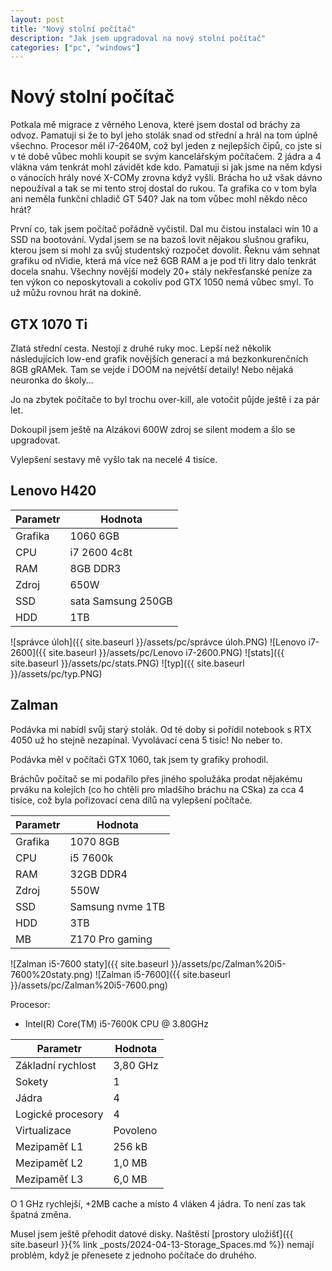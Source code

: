 ```yaml
---
layout: post
title: "Nový stolní počítač"
description: "Jak jsem upgradoval na nový stolní počítač"
categories: ["pc", "windows"]
---
```


# Nový stolní počítač

Potkala mě migrace z věrného Lenova, které jsem dostal od bráchy za odvoz. Pamatuji si že to byl jeho stolák snad od střední a hrál na tom úplně všechno. Procesor měl i7-2640M, což byl jeden z nejlepších čipů, co jste si v té době vůbec mohli koupit se svým kancelářským počítačem. 2 jádra a 4 vlákna vám tenkrát mohl závidět kde kdo. Pamatuji si jak jsme na něm kdysi o vánocích hrály nové X-COMy zrovna když vyšli. 
Brácha ho už však dávno nepoužíval a tak se mi tento stroj dostal do rukou. Ta grafika co v tom byla ani neměla funkční chladič GT 540? Jak na tom vůbec mohl někdo něco hrát?

První co, tak jsem počítač pořádně vyčistil. Dal mu čistou instalaci win 10 a SSD na bootování. Vydal jsem se na bazoš lovit nějakou slušnou grafiku, kterou jsem si mohl za svůj studentský rozpočet dovolit. 
Řeknu vám sehnat grafiku od nVidie, která má více než 6GB RAM a je pod tři litry dalo tenkrát docela snahu. 
Všechny novější modely 20+ stály nekřesťanské peníze za ten výkon co neposkytovali a cokoliv pod GTX 1050 nemá vůbec smyl. To už můžu rovnou hrát na dokině. 

## GTX 1070 Ti 

Zlatá střední cesta. Nestojí z druhé ruky moc. Lepší než několik následujících low-end grafik novějších generací a má bezkonkurenčních 8GB gRAMek. Tam se vejde i DOOM na největší detaily! Nebo nějaká neuronka do školy...

Jo na zbytek počítače to byl trochu over-kill, ale votočit půjde ještě i za pár let.

Dokoupil jsem ještě na Alzákovi 600W zdroj se silent modem a šlo se upgradovat.

Vylepšení sestavy mě vyšlo tak na necelé 4 tisíce. 
## Lenovo H420

| Parametr | Hodnota |
| --- | --- |
| Grafika | 1060 6GB |
| CPU | i7 2600 4c8t |
| RAM | 8GB DDR3 |
| Zdroj | 650W |
| SSD | sata Samsung 250GB |
| HDD | 1TB |

![správce úloh]({{ site.baseurl }}/assets/pc/správce úloh.PNG)
![Lenovo i7-2600]({{ site.baseurl }}/assets/pc/Lenovo i7-2600.PNG)
![stats]({{ site.baseurl }}/assets/pc/stats.PNG)
![typ]({{ site.baseurl }}/assets/pc/typ.PNG)

## Zalman
Podávka mi nabídl svůj starý stolák. Od té doby si pořídil notebook s RTX 4050 už ho stejně nezapínal. Vyvolávací cena 5 tisíc! No neber to. 

Podávka měl v počítači GTX 1060, tak jsem ty grafiky prohodil.

Bráchův počítač se mi podařilo přes jiného spolužáka prodat nějakému prváku na kolejích (co ho chtěli pro mladšího bráchu na CSka) za cca 4 tisíce, což byla pořizovací cena dílů na vylepšení počítače.

| Parametr | Hodnota |
| --- | --- |
| Grafika | 1070 8GB |
| CPU | i5 7600k |
| RAM | 32GB DDR4 |
| Zdroj | 550W |
| SSD | Samsung nvme 1TB |
| HDD | 3TB |
| MB | Z170 Pro gaming |

![Zalman i5-7600 staty]({{ site.baseurl }}/assets/pc/Zalman%20i5-7600%20staty.png)
![Zalman i5-7600]({{ site.baseurl }}/assets/pc/Zalman%20i5-7600.png)

Procesor:
- Intel(R) Core(TM) i5-7600K CPU @ 3.80GHz

| Parametr | Hodnota |
| --- | --- |
| Základní rychlost | 3,80 GHz |
| Sokety | 1 |
| Jádra | 4 |
| Logické procesory | 4 |
| Virtualizace | Povoleno |
| Mezipaměť L1 | 256 kB |
| Mezipaměť L2 | 1,0 MB |
| Mezipaměť L3 | 6,0 MB |

O 1 GHz rychlejší, +2MB cache a místo 4 vláken 4 jádra. To není zas tak špatná změna.

Musel jsem ještě přehodit datové disky. Naštěstí [prostory uložišť]({{ site.baseurl }}{% link _posts/2024-04-13-Storage_Spaces.md %}) nemají problém, když je přenesete z jednoho počítače do druhého. 
